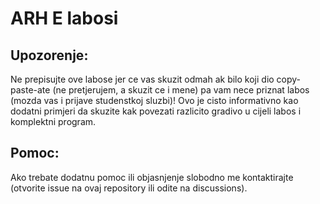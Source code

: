 # ARH E labosi

## Upozorenje:
Ne prepisujte ove labose jer ce vas skuzit odmah ak bilo koji dio copy-paste-ate (ne pretjerujem, a skuzit ce i mene) pa vam nece priznat labos (mozda vas i prijave studenstkoj sluzbi)! 
Ovo je cisto informativno kao dodatni primjeri da skuzite kak povezati razlicito gradivo u cijeli labos i komplektni program.

## Pomoc:
Ako trebate dodatnu pomoc ili objasnjenje slobodno me kontaktirajte (otvorite issue na ovaj repository ili odite na discussions).
